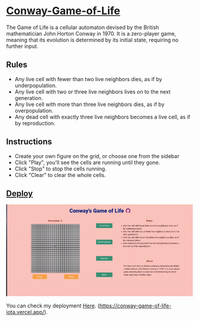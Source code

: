 # [Conway-Game-of-Life](https://conway-game-of-life-iota.vercel.app/)

The Game of Life is a cellular automaton devised by the British mathematician John Horton Conway in 1970. It is a zero-player game, meaning that its evolution is determined by its initial state, requiring no further input.

## Rules

- Any live cell with fewer than two live neighbors dies, as if by underpopulation.
- Any live cell with two or three live neighbors lives on to the next generation.
- Any live cell with more than three live neighbors dies, as if by overpopulation.
- Any dead cell with exactly three live neighbors becomes a live cell, as if by reproduction.

## Instructions

- Create your own figure on the grid, or choose one from the sidebar
- Click "Play", you'll see the cells are running until they gone.
- Click "Stop" to stop the cells running.
- Click "Clear" to clear the whole cells.

## [Deploy](https://conway-game-of-life-iota.vercel.app/)

![conway game App](conway-demo.gif)

You can check my deployment [Here](https://conway-game-of-life-iota.vercel.app/).
(https://conway-game-of-life-iota.vercel.app/).
